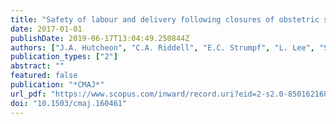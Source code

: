```yaml
---
title: "Safety of labour and delivery following closures of obstetric services in small community hospitals"
date: 2017-01-01
publishDate: 2019-06-17T13:04:49.250844Z
authors: ["J.A. Hutcheon", "C.A. Riddell", "E.C. Strumpf", "L. Lee", "S. Harper"]
publication_types: ["2"]
abstract: ""
featured: false
publication: "*CMAJ*"
url_pdf: "https://www.scopus.com/inward/record.uri?eid=2-s2.0-85016216835&doi=10.1503%2fcmaj.160461&partnerID=40&md5=194bd3884bf49ef860dd3a2dca3fa350"
doi: "10.1503/cmaj.160461"
---
```


